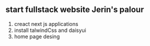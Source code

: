 ## start fullstack website Jerin's palour

1. creact next js applications
2. install talwindCss and daisyui
3. home page desing
